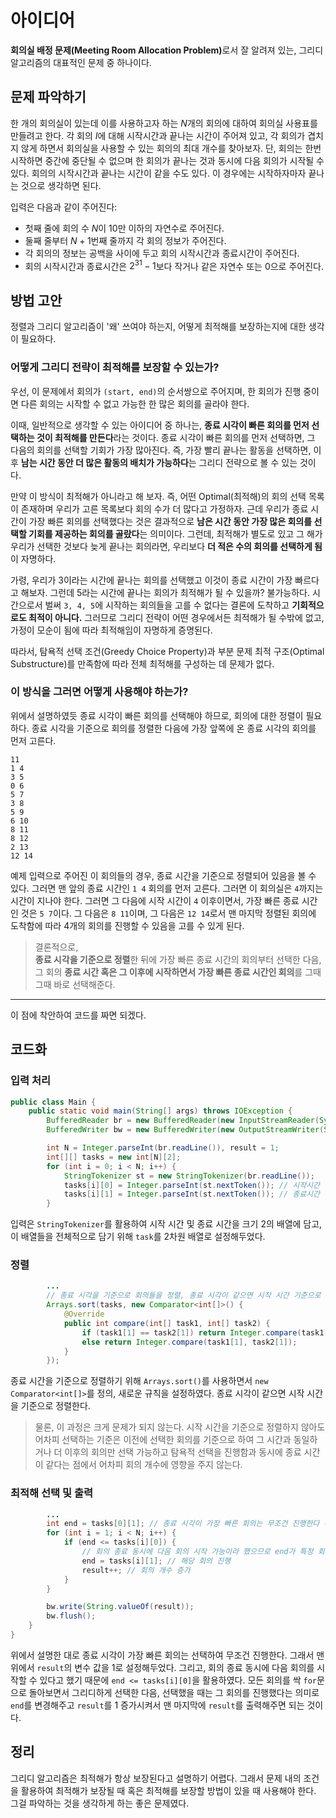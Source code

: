 # 아이디어
**회의실 배정 문제(Meeting Room Allocation Problem)**&ZeroWidthSpace;로서 잘 알려져 있는, 그리디 알고리즘의 대표적인 문제 중 하나이다.

## 문제 파악하기
한 개의 회의실이 있는데 이를 사용하고자 하는 $N$개의 회의에 대하여 회의실 사용표를 만들려고 한다. 각 회의 $I$에 대해 시작시간과 끝나는 시간이 주어져 있고, 각 회의가 겹치지 않게 하면서 회의실을 사용할 수 있는 회의의 최대 개수를 찾아보자. 단, 회의는 한번 시작하면 중간에 중단될 수 없으며 한 회의가 끝나는 것과 동시에 다음 회의가 시작될 수 있다. 회의의 시작시간과 끝나는 시간이 같을 수도 있다. 이 경우에는 시작하자마자 끝나는 것으로 생각하면 된다.

입력은 다음과 같이 주어진다:
- 첫째 줄에 회의 수 $N$이 10만 이하의 자연수로 주어진다.
- 둘째 줄부터 $N+1$번째 줄까지 각 회의 정보가 주어진다.
- 각 회의의 정보는 공백을 사이에 두고 회의 시작시간과 종료시간이 주어진다.
- 회의 시작시간과 종료시간은 $2^{31}-1$보다 작거나 같은 자연수 또는 $0$으로 주어진다.

## 방법 고안
정렬과 그리디 알고리즘이 '왜' 쓰여야 하는지, 어떻게 최적해를 보장하는지에 대한 생각이 필요하다.

### 어떻게 그리디 전략이 최적해를 보장할 수 있는가?
우선, 이 문제에서 회의가 `(start, end)`의 순서쌍으로 주어지며, 한 회의가 진행 중이면 다른 회의는 시작할 수 없고 가능한 한 많은 회의를 골라야 한다.

이때, 일반적으로 생각할 수 있는 아이디어 중 하나는, **종료 시각이 빠른 회의를 먼저 선택하는 것이 최적해를 만든다**&ZeroWidthSpace;라는 것이다. 종료 시각이 빠른 회의를 먼저 선택하면, 그 다음의 회의를 선택할 기회가 가장 많아진다. 즉, 가장 빨리 끝나는 활동을 선택하면, 이후 **남는 시간 동안 더 많은 활동의 배치가 가능하다**&ZeroWidthSpace;는 그리디 전략으로 볼 수 있는 것이다.

만약 이 방식이 최적해가 아니라고 해 보자. 즉, 어떤 Optimal(최적해)의 회의 선택 목록이 존재하며 우리가 고른 목록보다 회의 수가 더 많다고 가정하자. 근데 우리가 종료 시간이 가장 빠른 회의를 선택했다는 것은 결과적으로 **남은 시간 동안 가장 많은 회의를 선택할 기회를 제공하는 회의를 골랐다**&ZeroWidthSpace;는 의미이다. 그런데, 최적해가 별도로 있고 그 해가 우리가 선택한 것보다 늦게 끝나는 회의라면, 우리보다 **더 적은 수의 회의를 선택하게 됨**&ZeroWidthSpace;이 자명하다.

가령, 우리가 3이라는 시간에 끝나는 회의를 선택했고 이것이 종료 시간이 가장 빠르다고 해보자. 그런데 5라는 시간에 끝나는 회의가 최적해가 될 수 있을까? 불가능하다. 시간으로서 벌써 `3, 4, 5`에 시작하는 회의들을 고를 수 없다는 결론에 도착하고 **기회적으로도 최적이 아니다.** 그러므로 그리디 전략이 어떤 경우에서든 최적해가 될 수밖에 없고, 가정이 모순이 됨에 따라 최적해임이 자명하게 증명된다.

따라서, 탐욕적 선택 조건(Greedy Choice Property)과 부분 문제 최적 구조(Optimal Substructure)를 만족함에 따라 전체 최적해를 구성하는 데 문제가 없다.

### 이 방식을 그러면 어떻게 사용해야 하는가?
위에서 설명하였듯 종료 시각이 빠른 회의를 선택해야 하므로, 회의에 대한 정렬이 필요하다. 종료 시각을 기준으로 회의를 정렬한 다음에 가장 앞쪽에 온 종료 시각의 회의를 먼저 고른다.

```
11
1 4
3 5
0 6
5 7
3 8
5 9
6 10
8 11
8 12
2 13
12 14
```

예제 입력으로 주어진 이 회의들의 경우, 종료 시간을 기준으로 정렬되어 있음을 볼 수 있다. 그러면 맨 앞의 종료 시간인 `1 4` 회의를 먼저 고른다. 그러면 이 회의실은 `4`까지는 시간이 지나야 한다. 그러면 그 다음에 시작 시간이 `4` 이후이면서, 가장 빠른 종료 시간인 것은 `5 7`이다. 그 다음은 `8 11`이며, 그 다음은 `12 14`로서 맨 마지막 정렬된 회의에 도착함에 따라 4개의 회의를 진행할 수 있음을 고를 수 있게 된다.

> 결론적으로,   
> **종료 시각을 기준으로 정렬**한 뒤에 가장 빠른 종료 시간의 회의부터 선택한 다음, 그 회의 **종료 시간 혹은 그 이후에 시작하면서 가장 빠른 종료 시간인 회의**&ZeroWidthSpace;를 그때그때 바로 선택해준다.

---

이 점에 착안하여 코드를 짜면 되겠다.


## 코드화
### 입력 처리
```java
public class Main {
    public static void main(String[] args) throws IOException {
        BufferedReader br = new BufferedReader(new InputStreamReader(System.in));
        BufferedWriter bw = new BufferedWriter(new OutputStreamWriter(System.out));

        int N = Integer.parseInt(br.readLine()), result = 1;
        int[][] tasks = new int[N][2];
        for (int i = 0; i < N; i++) {
            StringTokenizer st = new StringTokenizer(br.readLine());
            tasks[i][0] = Integer.parseInt(st.nextToken()); // 시작시간
            tasks[i][1] = Integer.parseInt(st.nextToken()); // 종료시간
        }
```

입력은 `StringTokenizer`를 활용하여 시작 시간 및 종료 시간을 크기 2의 배열에 담고, 이 배열들을 전체적으로 담기 위해 `task`를 2차원 배열로 설정해두었다.

### 정렬
```java
		...
        // 종료 시각을 기준으로 회의들을 정렬, 종료 시각이 같으면 시작 시간 기준으로 정렬
        Arrays.sort(tasks, new Comparator<int[]>() {
            @Override
            public int compare(int[] task1, int[] task2) {
                if (task1[1] == task2[1]) return Integer.compare(task1[0], task2[0]);
                else return Integer.compare(task1[1], task2[1]);
            }
        });
```

종료 시간을 기준으로 정렬하기 위해 `Arrays.sort()`를 사용하면서 `new Comparator<int[]>`를 정의, 새로운 규칙을 설정하였다. 종료 시각이 같으면 시작 시간을 기준으로 정렬한다. 

> 물론, 이 과정은 크게 문제가 되지 않는다. 시작 시간을 기준으로 정렬하지 않아도 어차피 선택하는 기준은 이전에 선택한 회의를 기준으로 하여 그 시간과 동일하거나 더 이후의 회의만 선택 가능하고 탐욕적 선택을 진행함과 동시에 종료 시간이 같다는 점에서 어차피 회의 개수에 영향을 주지 않는다.

### 최적해 선택 및 출력
```java
		...
        int end = tasks[0][1]; // 종료 시각이 가장 빠른 회의는 무조건 진행한다 (result가 1인 이유)
        for (int i = 1; i < N; i++) {
            if (end <= tasks[i][0]) {
                // 회의 종료 동시에 다음 회의 시작 가능이라 했으므로 end가 특정 회의 이하이면 됨
                end = tasks[i][1]; // 해당 회의 진행
                result++; // 회의 개수 증가
            }
        }

        bw.write(String.valueOf(result));
        bw.flush();
    }
}
```

위에서 설명한 대로 종료 시각이 가장 빠른 회의는 선택하여 무조건 진행한다. 그래서 맨 위에서 `result`의 변수 값을 1로 설정해두었다. 그리고, 회의 종료 동시에 다음 회의를 시작할 수 있다고 했기 때문에 `end <= tasks[i][0]`을 활용하였다. 모든 회의를 싹 `for`문으로 돌아보면서 그리디하게 선택한 다음, 선택했을 때는 그 회의를 진행했다는 의미로 `end`를 변경해주고 `result`를 1 증가시켜서 맨 마지막에 `result`를 출력해주면 되는 것이다.

## 정리
그리디 알고리즘은 최적해가 항상 보장된다고 설명하기 어렵다. 그래서 문제 내의 조건을 활용하여 최적해가 보장될 때 혹은 최적해를 보장할 방법이 있을 때 사용해야 한다. 그걸 파악하는 것을 생각하게 하는 좋은 문제였다.
